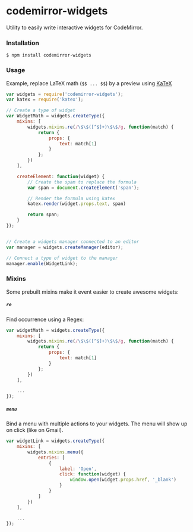 # codemirror-widgets

Utility to easily write interactive widgets for CodeMirror.

### Installation

```
$ npm install codemirror-widgets
```

### Usage

Example, replace LaTeX math (`$$ ... $$`) by a preview using [KaTeX](https://github.com/Khan/KaTeX)

```js
var widgets = require('codemirror-widgets');
var katex = require('katex');

// Create a type of widget
var WidgetMath = widgets.createType({
    mixins: [
        widgets.mixins.re(/\$\$([^$]+)\$\$/g, function(match) {
            return {
                props: {
                    text: match[1]
                }
            };
        })
    ],

    createElement: function(widget) {
        // Create the spam to replace the formula
        var span = document.createElement('span');

        // Render the formula using katex
        katex.render(widget.props.text, span)

        return span;
    }
});


// Create a widgets manager connected to an editor
var manager = widgets.createManager(editor);

// Connect a type of widget to the manager
manager.enable(WidgetLink);
```

### Mixins

Some prebuilt mixins make it event easier to create awesome widgets:

##### `re`

Find occurrence using a Regex:

```js
var widgetMath = widgets.createType({
    mixins: [
        widgets.mixins.re(/\$\$([^$]+)\$\$/g, function(match) {
            return {
                props: {
                    text: match[1]
                }
            };
        })
    ],

    ...
});
```

##### `menu`

Bind a menu with multiple actions to your widgets. The menu will show up on click (like on Gmail).

```js
var widgetLink = widgets.createType({
    mixins: [
        widgets.mixins.menu({
            entries: [
                {
                    label: 'Open',
                    click: function(widget) {
                        window.open(widget.props.href, '_blank')
                    }
                }
            ]
        })
    ],

    ...
});
```
